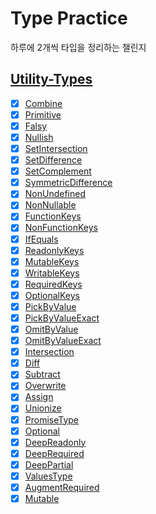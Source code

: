 # Type Practice

하루에 2개씩 타입을 정리하는 챌린지

## [Utility-Types](https://github.com/piotrwitek/utility-types)

- [x] [Combine](https://github.com/rldnrl/daily-type/blob/main/packages/utility-type/src/lib/combine.ts)
- [x] [Primitive](https://github.com/rldnrl/daily-type/blob/main/packages/utility-type/src/libs/primitive.ts)
- [x] [Falsy](https://github.com/rldnrl/daily-type/blob/main/packages/utility-type/src/libes/falsy.ts)
- [x] [Nullish](https://github.com/rldnrl/daily-type/blob/main/packages/utility-type/src/lib/nullish.ts)
- [x] [SetIntersection](https://github.com/rldnrl/daily-type/blob/main/packages/utility-type/src/lib/set-intersection.ts)
- [x] [SetDifference](https://github.com/rldnrl/daily-type/blob/main/packages/utility-type/src/lib/set-difference.ts)
- [x] [SetComplement](https://github.com/rldnrl/daily-type/blob/main/packages/utility-type/src/lib/set-complement.ts)
- [x] [SymmetricDifference](https://github.com/rldnrl/daily-type/blob/main/packages/utility-type/src/lib/symmetric-difference.ts)
- [x] [NonUndefined](https://github.com/rldnrl/daily-type/blob/main/packages/utility-type/src/lib/non-undefined.ts)
- [x] [NonNullable](https://github.com/rldnrl/daily-type/blob/main/packages/utility-type/src/lib/non-nullable.ts)
- [x] [FunctionKeys](https://github.com/rldnrl/daily-type/blob/main/packages/utility-type/src/lib/function-keys.ts)
- [x] [NonFunctionKeys](https://github.com/rldnrl/daily-type/blob/main/packages/utility-type/src/lib/non-function-keys.ts)
- [x] [IfEquals](https://github.com/rldnrl/daily-type/blob/main/packages/utility-type/src/libs/if-equals.ts)
- [x] [ReadonlyKeys](https://github.com/rldnrl/daily-type/blob/main/packages/utility-type/src/lib/readonly-keys.ts)
- [x] [MutableKeys](https://github.com/rldnrl/daily-type/blob/main/packages/utility-type/src/lib/mutable-keys.ts)
- [x] [WritableKeys](https://github.com/rldnrl/daily-type/blob/main/packages/utility-type/src/lib/writable-keys.ts)
- [x] [RequiredKeys](https://github.com/rldnrl/daily-type/blob/main/packages/utility-type/src/lib/required-keys.ts)
- [x] [OptionalKeys](https://github.com/rldnrl/daily-type/blob/main/packages/utility-type/src/lib/optional-keys.ts)
- [x] [PickByValue](https://github.com/rldnrl/daily-type/blob/main/packages/utility-type/src/lib/pick-by-value.ts)
- [x] [PickByValueExact](https://github.com/rldnrl/daily-type/blob/main/packages/utility-type/src/lib/pick-by-value-exact.ts)
- [x] [OmitByValue](https://github.com/rldnrl/daily-type/blob/main/packages/utility-type/src/lib/omit-by-value.ts)
- [x] [OmitByValueExact](https://github.com/rldnrl/daily-type/blob/main/packages/utility-type/src/lib/omit-by-value-exact.ts)
- [x] [Intersection](https://github.com/rldnrl/daily-type/blob/main/packages/utility-type/src/lib/intersection.ts)
- [x] [Diff](https://github.com/rldnrl/daily-type/blob/main/packages/utility-type/src/libpes/diff.ts)
- [x] [Subtract](https://github.com/rldnrl/daily-type/blob/main/packages/utility-type/src/libsubtract.ts)
- [x] [Overwrite](https://github.com/rldnrl/daily-type/blob/main/packages/utility-type/src/libs/overwrite.ts)
- [x] [Assign](https://github.com/rldnrl/daily-type/blob/main/packages/utility-type/src/libs/assign.ts)
- [x] [Unionize](https://github.com/rldnrl/daily-type/blob/main/packages/utility-type/src/libunionize.ts)
- [x] [PromiseType](https://github.com/rldnrl/daily-type/blob/main/packages/utility-type/src/lib/promise-type.ts)
- [x] [Optional](https://github.com/rldnrl/daily-type/blob/main/packages/utility-type/src/liboptional.ts)
- [x] [DeepReadonly](https://github.com/rldnrl/daily-type/blob/main/packages/utility-type/src/lib/deep-readonly.ts)
- [x] [DeepRequired](https://github.com/rldnrl/daily-type/blob/main/packages/utility-type/src/lib/deep-required.ts)
- [x] [DeepPartial](https://github.com/rldnrl/daily-type/blob/main/packages/utility-type/src/lib/deep-partial.ts)
- [x] [ValuesType](https://github.com/rldnrl/daily-type/blob/main/packages/utility-type/src/lib/values-type.ts)
- [x] [AugmentRequired](https://github.com/rldnrl/daily-type/blob/main/packages/utility-type/src/lib/augment-required.ts)
- [x] [Mutable](https://github.com/rldnrl/daily-type/blob/main/packages/utility-type/src/lib/mutable.ts)

